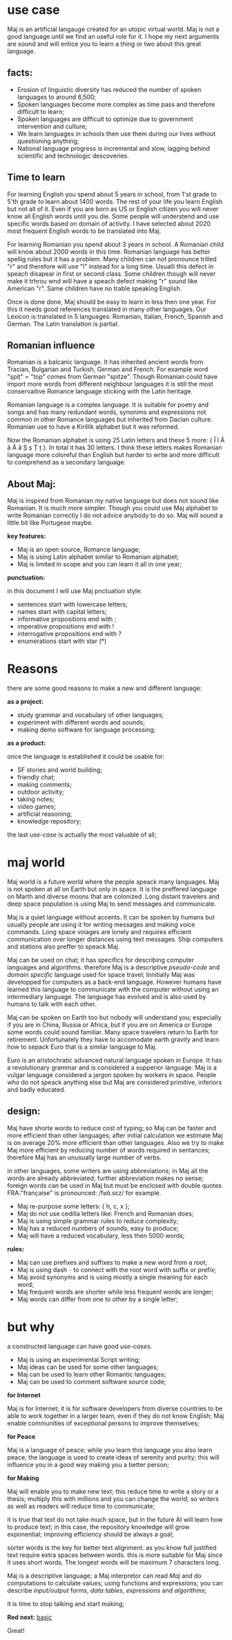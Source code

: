 # use case

Maj is an artificial langauge created for an utopic virtual world. Maj is not a good language until we find an useful role for it. I hope my next arguments are sound and will entice you to learn a thing or two about this great language.

## facts:

* Erosion of linguistic diversity has reduced the number of spoken languages to around 6,500;
* Spoken languages become more complex as time pass and therefore difficult to learn;
* Spoken languages are difficult to optimize due to government intervention and culture;
* We learn languages in schools then use them during our lives without questioning anything;
* National language progress is incremental and slow, lagging behind scientific and technologic descoveries.

## Time to learn

For learning English you spend about 5 years in school, from 1'st grade to 5'th grade to learn about 1400 words. The rest of your life you learn English but not all of it. Even if you are born as US or English citizen you will never know all English words until you die. Some people will understend and use specific words based on domain of activity. I have selected about 2020 most frequent English words to be translated into Maj.

For learning Romanian you spend about 3 years in school. A Romanian child will know about 2000 words in this time. Romanian language has better spellig rules but it has a problem. Many children can not pronounce trilled "r" and therefore will use "l" instead for a long time. Usualli this defect in speach disapear in first or second class. Some children though will never make it trhrou wnd will have a speach defect making "r" sound like American "r". Same children have no trable speaking English.

Once is done done, Maj should be easy to learn in less then one year. For this it needs good references translated in many other languages. Our Lexicon is translated in 5 languages: Romanian, Italian, French, Spanish and German. The Latin translation is partial.

## Romanian influence

Romanian is a balcanic language. It has inherited ancient words from Tracian, Bulgarian and Turkish, German and French. For example word "șpiț" = "top" comes from German "spitze". Though Romanian could have import more words from different neighbour languages it is still the most conservaitive Romance language sticking with the Latin heritage.

Romanian language is a complex language. It is suitable for poetry and songs and has many redundant words, synonims and expressions not common in other Romance languages but inherited from Dacian culture. Romanian use to have a Kirillik alphabet but it was reformed. 

Now the Romanian alphabet is using 25 Latin letters and these 5 more:  { Î î Ă ă Â â Ș ș Ț ț }. In total it has 30 letters. I think these letters makes Romanian language more coloreful than English but harder to write and more difficult to comprehend as a secondary language. 

## About Maj:

Maj is inspired from Romanian my native language but does not sound like Romanian. It is much more simpler. Though you could use Maj alphabet to write Romanian correctly I do not advice anybody to do so. Maj will sound a little bit like Portugese maybe.

**key features:**

* Maj is an open source, Romance language;
* Maj is using Latin alphabet similar to Romanian alphabet;
* Maj is limited in scope and you can learn it all in one year;

**punctuation:**

in this document I will use Maj pnctuation style:

* sentences start with lowercase letters;
* names start with capital letters;
* informative propositions end with ;
* imperative propositions end with !
* interrogative propositions end with ?
* enumerations start with star (*)

# Reasons

there are some good reasons to make a new and different language:

**as a project:**

* study grammar and vocabulary of other languages;
* experiment with different words and sounds;
* making demo software for language processing;

**as a product:**

once the language is established it could be usable for:

* SF stories and world building;
* friendly chat;
* making comments;
* outdoor activity;
* taking notes;
* video games;
* artificial reasoning;
* knowledge repository;

the last _use-case_ is actually the most valuable of all;

# maj world

Maj world is a future world where the people speack many languages. Maj is not spoken at all on Earth but only in space. It is the preffered language on Marth and diverse moons that are colonized. Long distant travelers and deep space population is using Maj to send messages and communicate.

Maj is a quiet language without accents. It can be spoken by humans but usually people are using it for writing messages and making voice commands. Long space voiages are lonely and requires efficient communication over longer distances using text messages. Ship computers and stations also preffer to speack Maj.

Maj can be used on chat; it has specifics for describing computer languages and algorithms. therefore Maj is a descriptive _pseudo-code_ and _domain specific_ language used for space travel; Innitially Maj was developped for computers as a back-end language. However humans have learned this language to communicate with the computer without using an intermediary language. The language has evolved and is also used by humans to talk with each other.

Maj can be spoken on Earth too but nobody will understand you; especially if you are in China, Russia or Africa, but if you are on America or Europe some words could sound familiar. Many space travelers return to Earth for retirement. Unfortunately they have to accomodate earth gravity and learn how to sepack Euro that is a similar language to Maj. 

Euro is an aristochratic advanced natural language spoken in Europe. It has a revolutionary grammar and is considered a supperior language. Maj is a vulgar language considered a jargon spoken by workers in space. People who do not speack anything else but Maj are considered primitive, inferiors and badly  educated.

## design:

Maj have shorte words to reduce cost of typing; so Maj can be faster and more efficient than other languages; after initial calculation we estimate Maj is on average 20% more efficient than other languages. Also we try to make Maj more efficient by reducing number of words required in sentances; therefore Maj has an unusually large number of verbs.

in other languages, some writers are using abbreviations; in Maj all the words are already abbreviated; further abbreviation makes no sense; foreign words can be used in Maj but must be enclosed with double quotes FRA:"française" is pronounced: /fʁɑ̃.sɛz/ for example. 

* Maj re-purpose some letters: { h, c, x };
* Maj do not use cedilla letters like: French and Romanian does;
* Maj is using simple grammar rules to reduce complexity;
* Maj has a reduced numbers of sounds, easy to produce;
* Maj will have a reduced vocabulary, less then 5000 words;

**rules:**

* Maj can use prefixes and suffixes to make a new word from a root;
* Maj is using dash `-` to connect with the root word with suffix or prefix;
* Maj avoid synonyms and is using mostly a single meaning for each word;
* Maj frequent words are shorter while less frequent words are longer;
* Maj words can differ from one to other by a single letter;

# but why

a constructed language can have good _use-cases_.

* Maj is using an experimental Script writing;
* Maj ideas can be used for some other languages;
* Maj can be used to learn other Romantic languages;
* Maj can be used to comment software source code;

**for Internet**

Maj is for Internet; it is for software developers from diverse countries to be able to work together in a larger team, even if they do not know English; Maj enable communities of exceptional persons to improve themselves;

**for Peace**

Maj is a language of peace; while you learn this language you also learn peace; the language is used to create ideas of serenity and purity; this will influence you in a good way making you a better person;

**for Making**

Maj will enable you to make new text; this reduce time to write a story or a thesis; multiply this with millions and you can change the world; so writers as well as readers will reduce time to communicate;

it is true that text do not take much space, but in the future AI will learn how to produce text; in this case, the repository knowledge will grow exponential; improving efficiency should be always a goal;

sorter words is the key for better text alignment. as you know full justified text require extra spaces between words. this is more suitable for Maj since it uses short words. The longest words will be maximum 7 characters long.

Maj is a descriptive language; a Maj interpretor can read _Maj_ and do computations to calculate values; using functions and expressions; you can describe _input/output_ forms, _data tables_, _expressions_ and _algorithms_;

it is time to stop talking and start making;

**Red next:** [basic](basic.md)

Great!

